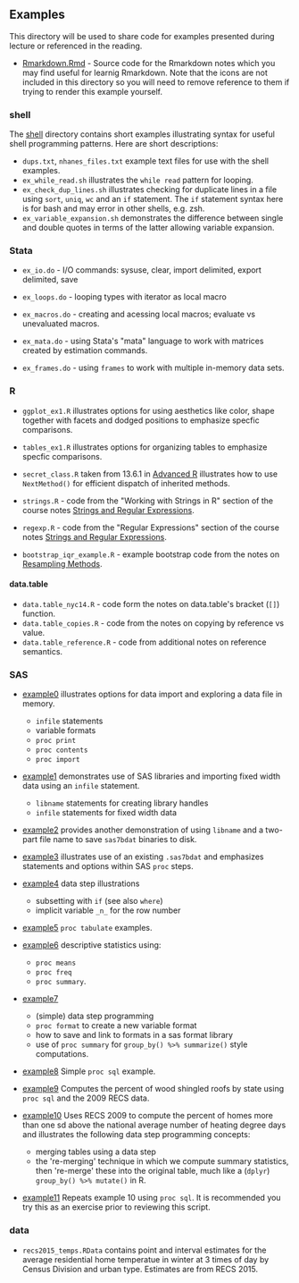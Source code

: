 ## Examples

This directory will be used to share code for examples presented during
lecture or referenced in the reading.  

- [Rmarkdown.Rmd](./Rmarkdown.Rmd) - Source code for the Rmarkdown notes
   which you may find useful for learnig Rmarkdown.  Note that the icons are
   not included in this directory so you will need to remove reference to them
   if trying to render this example yourself.


### shell

The [shell](./shell) directory contains short examples illustrating
syntax for useful shell programming patterns. Here are short descriptions:

 - `dups.txt`, `nhanes_files.txt` example text files for use with the
    shell examples.
 - `ex_while_read.sh` illustrates the `while read` pattern for looping.
 - `ex_check_dup_lines.sh` illustrates checking for duplicate lines in
    a file using `sort`, `uniq`, `wc` and an `if` statement. The `if`
    statement syntax here is for bash and may error in other shells,
    e.g. zsh.
 - `ex_variable_expansion.sh` demonstrates the difference between single
    and double quotes in terms of the latter allowing variable expansion.

### Stata

 - `ex_io.do` - I/O commands: sysuse, clear, import delimited,
    export delimited, save

 - `ex_loops.do` - looping types with iterator as local macro

 - `ex_macros.do` - creating and acessing local macros; evaluate
    vs unevaluated macros.

 - `ex_mata.do` - using Stata's "mata" language to work with
    matrices created by estimation commands.

 - `ex_frames.do` - using `frames` to work with multiple in-memory
    data sets. 

### R

 - `ggplot_ex1.R` illustrates options for using aesthetics like color, shape
    together with facets and dodged positions to emphasize specfic comparisons.

 - `tables_ex1.R` illustrates options for organizing tables 
    to emphasize specfic comparisons.

 - `secret_class.R` taken from 13.6.1 in
    [Advanced R](https://adv-r.hadley.nz/s3.html#s3-inheritance)
    illustrates how to use `NextMethod()` for efficient dispatch
    of inherited methods.

 -  `strings.R` - code from the "Working with Strings in R" section of the
     course notes [Strings and Regular Expressions][1].

 -  `regexp.R` - code from the "Regular Expressions" section of the course notes
     [Strings and Regular Expressions][1].

 -  `bootstrap_iqr_example.R` - example bootstrap code from the notes on
    [Resampling Methods][2].
 
[1]: <https://jbhender.github.io/Stats506/F20/Strings_and_Regular_Expressions.html>
[2]: <https://jbhender.github.io/Stats506/F20/ResamplingMethods.html>

#### data.table
 - `data.table_nyc14.R` - code form the notes on data.table's bracket (`[]`) function. 
 - `data.table_copies.R` - code from the notes on copying by reference vs value.
 - `data.table_reference.R` - code from additional notes on reference semantics. 

### SAS

 - [example0](./sas/example0.sas) illustrates options for data import
   and exploring a data file in memory.
   * `infile` statements
   * variable formats
   * `proc print`
   * `proc contents`
   * `proc import`

 - [example1](./sas/example1.sas) demonstrates use of SAS libraries
   and importing fixed width data using an `infile` statement. 
   * `libname` statements for creating library handles
   * `infile` statements for fixed width data

 - [example2](./sas/example2.sas) provides another demonstration of
   using `libname` and a two-part file name to save `sas7bdat` binaries
   to disk.

 - [example3](./sas/example3.sas) illustrates use of an existing `.sas7bdat`
   and emphasizes statements and options within SAS `proc` steps.

 - [example4](./sas/example4.sas) data step illustrations
   * subsetting with `if` (see also `where`)
   * implicit variable `_n_` for the row number

 - [example5](./sas/example5.sas) `proc tabulate` examples.
 
 - [example6](./sas/example6.sas) descriptive statistics using:
   * `proc means`
   * `proc freq`
   * `proc summary`. 
   
 - [example7](./sas/example7.sas)
   * (simple) data step programming
   * `proc format` to create a new variable format
   * how to save and link to formats in a sas format library
   * use of `proc summary` for `group_by() %>% summarize()` style computations.

 - [example8](./sas/example8.sas) Simple `proc sql` example. 

 - [example9](./sas/example9.sas) Computes the percent of wood shingled roofs by state 
   using `proc sql` and the 2009 RECS data.

 - [example10](./sas/example10.sas) Uses RECS 2009 to compute the percent of homes
   more than one sd above the national average number of heating degree days and
   illustrates the following data step programming concepts:
   * merging tables using a data step
   * the 're-merging' technique in which we compute summary statistics,
     then 're-merge' these into the original table, much like a
     (`dplyr`) `group_by() %>% mutate()` in R.   

 - [example11](./sas/example11.sas) Repeats example 10 using `proc sql`. It
   is recommended you try this as an exercise prior to reviewing this script. 
   
### data

 - `recs2015_temps.RData` contains point and interval estimates for the
    average residential home temperatue in winter at 3 times of day by
    Census Division and urban type.  Estimates are from RECS 2015.
  